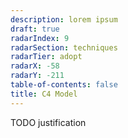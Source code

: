 ```yaml
---
description: lorem ipsum
draft: true
radarIndex: 9
radarSection: techniques
radarTier: adopt
radarX: -58
radarY: -211
table-of-contents: false
title: C4 Model
---
```


TODO justification
